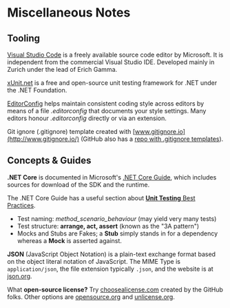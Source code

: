 
Miscellaneous Notes
===================


Tooling
-------

[Visual Studio Code][vscode] is a freely available source code editor 
by Microsoft. It is independent from the commercial Visual Studio IDE. 
Developed mainly in Zurich under the lead of Erich Gamma.

[xUnit.net][xunit] is a free and open-source unit testing framework 
for .NET under the .NET Foundation. 

[EditorConfig][edconf] helps maintain consistent coding style across editors 
by means of a file *.editorconfig* that documents your style settings. 
Many editors honour *.editorconfig* directly or via an extension.

Git ignore (.gitignore) template created with 
[www.gitignore.io](http://www.gitignore.io/) (GitHub also has 
a [repo with .gitignore templates](https://github.com/github/gitignore)).


Concepts & Guides
-----------------

**.NET Core** is documented in Microsoft's [.NET Core Guide][core], 
which includes sources for download of the SDK and the runtime.

The .NET Core Guide has a useful section about 
[**Unit Testing** Best Practices](https://docs.microsoft.com/en-us/dotnet/core/testing/unit-testing-best-practices).

 - Test naming: *method_scenario_behaviour* (may yield very many tests)
 - Test structure: **arrange, act, assert** (known as the "3A pattern")
 - Mocks and Stubs are Fakes; 
   a **Stub** simply stands in for a dependency
   whereas a **Mock** is asserted against.

**JSON** (JavaScript Object Notation) is a plain-text exchange format
based on the object literal notation of JavaScript. The MIME Type
is `application/json`, the file extension typically `.json`, and
the website is at [json.org][json].

What **open-source license?** 
Try [choosealicense.com](https://choosealicense.com/)
created by the GitHub folks.
Other options are [opensource.org](https://opensource.org/) 
and [unlicense.org](https://unlicense.org/).


[vscode]: https://code.visualstudio.com/
[xunit]: https://xunit.net/
[edconf]: https://editorconfig.org/

[core]: https://docs.microsoft.com/en-us/dotnet/core/
[json]: https://json.org/
